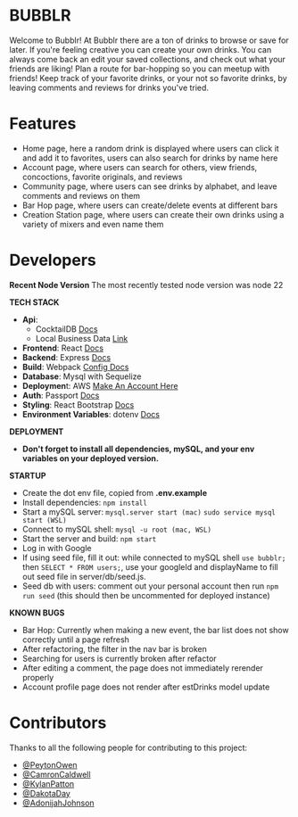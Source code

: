 # BUBBLR

Welcome to Bubblr! At Bubblr there are a ton of drinks to browse or save for later. If you're feeling creative you can create your own drinks. You can always come back an edit your saved collections, and check out what your friends are liking! Plan a route for bar-hopping so you can meetup with friends! Keep track of your favorite drinks, or your not so favorite drinks, by leaving comments and reviews for drinks you've tried.

# Features
- Home page, here a random drink is displayed where users can click it and add it to favorites, users can also search for drinks by name here
- Account page, where users can search for others, view friends, concoctions, favorite originals, and reviews
- Community page, where users can see drinks by alphabet, and leave comments and reviews on them
- Bar Hop page, where users can create/delete events at different bars
- Creation Station page, where users can create their own drinks using a variety of mixers and even name them

# Developers

**Recent Node Version**
The most recently tested node version was node 22

**TECH STACK**
  - **Api**:
    - CocktailDB [Docs](https://www.thecocktaildb.com/api.php)
    - Local Business Data [Link](https://rapidapi.com/letscrape-6bRBa3QguO5/api/local-business-data)
  - **Frontend**: React [Docs](https://react.dev/)
  - **Backend**: Express [Docs](https://expressjs.com/en/4x/api.html)
  - **Build**: Webpack [Config Docs](https://webpack.js.org/configuration/)
  - **Database**: Mysql with Sequelize
  - **Deploymen**t: AWS [Make An Account Here](https://aws.amazon.com/free/?gclid=Cj0KCQjw8--2BhCHARIsAF_w1gxqy2n-xVXx_xy7dM4sYBu7QCjL7IfB_oLIrqY4XcT9CJ9VAIbVKbIaAlnlEALw_wcB&trk=7541ebd3-552d-4f98-9357-b542436aa66c&sc_channel=ps&ef_id=Cj0KCQjw8--2BhCHARIsAF_w1gxqy2n-xVXx_xy7dM4sYBu7QCjL7IfB_oLIrqY4XcT9CJ9VAIbVKbIaAlnlEALw_wcB:G:s&s_kwcid=AL!4422!3!651751058796!e!!g!!aws%20console!19852662149!145019243977&all-free-tier.sort-by=item.additionalFields.SortRank&all-free-tier.sort-order=asc&awsf.Free%20Tier%20Types=*all&awsf.Free%20Tier%20Categories=*all)
  - **Auth**: Passport [Docs](https://www.passportjs.org/tutorials/google/)
  - **Styling**: React Bootstrap [Docs](https://react-bootstrap.netlify.app/)
  - **Environment Variables**: dotenv [Docs](https://www.npmjs.com/package/dotenv)

**DEPLOYMENT**
- **Don't forget to install all dependencies, mySQL, and your env variables on your deployed version.**

**STARTUP**
* Create the dot env file, copied from **.env.example**
* Install dependencies: ```npm install```
* Start a mySQL server: ```mysql.server start (mac)```  ```sudo service mysql start (WSL)```
* Connect to mySQL shell: ```mysql -u root (mac, WSL)```
* Start the server and build: ```npm start```
* Log in with Google
* If using seed file, fill it out: while connected to mySQL shell ```use bubblr;``` then ```SELECT * FROM users;```, use your googleId and displayName to fill out seed file in server/db/seed.js.
* Seed db with users: comment out your personal account then run ```npm run seed``` (this should then be uncommented for deployed instance)

**KNOWN BUGS**
- Bar Hop: Currently when making a new event, the bar list does not show correctly until a page refresh
- After refactoring, the filter in the nav bar is broken
- Searching for users is currently broken after refactor
- After editing a comment, the page does not immediately rerender properly
- Account profile page does not render after estDrinks model update

# Contributors
Thanks to all the following people for contributing to this project:
- [@PeytonOwen](https://github.com/peytono)
- [@CamronCaldwell](https://github.com/ccaldwell11)
- [@KylanPatton](https://github.com/kycodee)
- [@DakotaDay](https://github.com/mothroom)
- [@AdonijahJohnson](https://github.com/AJ-Gamer)